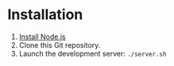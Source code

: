 Installation
============

1. [Install Node.js](http://nodejs.org/)
2. Clone this Git repository.
3. Launch the development server: `./server.sh`